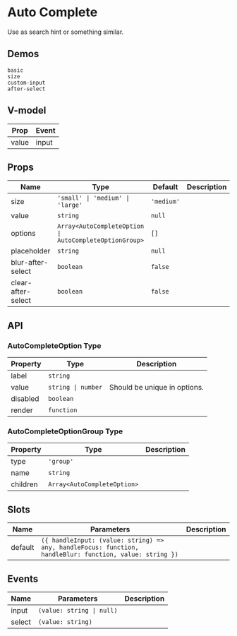 # Auto Complete
Use as search hint or something similar.
## Demos
```demo
basic
size
custom-input
after-select
```
## V-model
|Prop|Event|
|-|-|
|value|input|

## Props
|Name|Type|Default|Description|
|-|-|-|-|
|size|`'small' \| 'medium' \| 'large'`|`'medium'`||
|value|`string`|`null`||
|options|`Array<AutoCompleteOption \| AutoCompleteOptionGroup>`|`[]`||
|placeholder|`string`|`null`||
|blur-after-select|`boolean`|`false`||
|clear-after-select|`boolean`|`false`||

## API
### AutoCompleteOption Type
|Property|Type|Description|
|-|-|-|
|label|`string`||
|value|`string \| number`|Should be unique in options.|
|disabled|`boolean`||
|render|`function`||

### AutoCompleteOptionGroup Type
|Property|Type|Description|
|-|-|-|
|type|`'group'`||
|name|`string`||
|children|`Array<AutoCompleteOption>`||

## Slots
|Name|Parameters|Description|
|-|-|-|
|default|`({ handleInput: (value: string) => any, handleFocus: function, handleBlur: function, value: string })`||

## Events
|Name|Parameters|Description|
|-|-|-|
|input|`(value: string \| null)`||
|select|`(value: string)`||

